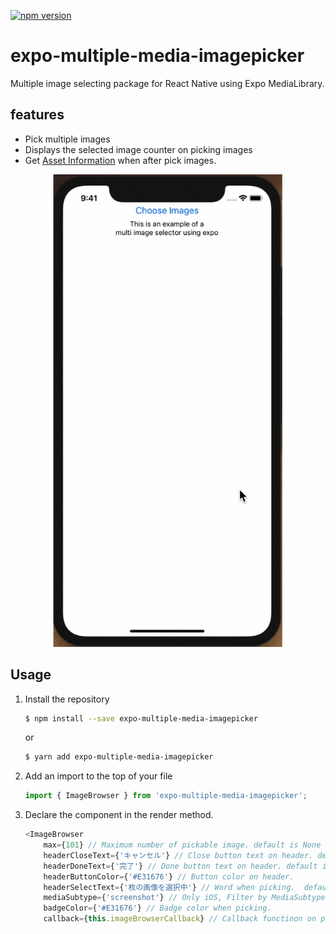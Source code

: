 [![npm version](https://badge.fury.io/js/expo-multiple-media-imagepicker.svg)](https://badge.fury.io/js/expo-multiple-media-imagepicker)

# expo-multiple-media-imagepicker

Multiple image selecting package for React Native using Expo MediaLibrary.

## features
- Pick multiple images
- Displays the selected image counter on picking images
- Get [Asset Information](https://docs.expo.io/versions/latest/sdk/media-library/#asset) when after pick images.

![Demo](./docs/demo.gif)

## Usage
1. Install the repository
    ```bash
    $ npm install --save expo-multiple-media-imagepicker
    ```
    or
    ```bash
    $ yarn add expo-multiple-media-imagepicker
    ```
2. Add an import to the top of your file
    ```js
    import { ImageBrowser } from 'expo-multiple-media-imagepicker';
    ```
3. Declare the component in the render method.
    ```js
    <ImageBrowser
        max={101} // Maximum number of pickable image. default is None
        headerCloseText={'キャンセル'} // Close button text on header. default is 'Close'.
        headerDoneText={'完了'} // Done button text on header. default is 'Done'.
        headerButtonColor={'#E31676'} // Button color on header.
        headerSelectText={'枚の画像を選択中'} // Word when picking.  default is 'n selected'.
        mediaSubtype={'screenshot'} // Only iOS, Filter by MediaSubtype. default is display all.
        badgeColor={'#E31676'} // Badge color when picking.
        callback={this.imageBrowserCallback} // Callback functinon on press Done or Cancel Button. Argument is Asset Infomartion of the picked images wrapping by the Promise. />
    ```
